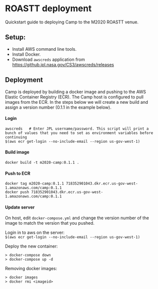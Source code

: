 # ROASTT deployment

Quickstart guide to deploying Camp to the M2020 ROASTT venue.

## Setup:

* Install AWS command line tools.
* Install Docker.
* Download `awscreds` application from https://github.jpl.nasa.gov/CS3/awscreds/releases

## Deployment

Camp is deployed by building a docker image and pushing to the AWS Elastic Container Registry (ECR). The Camp host is configured to pull images from the ECR. In the steps below we will create a new build and assign a version number (0.1.1 in the example below).

#### Login


```
awscreds   # Enter JPL username/password. This script will print a bunch of values that you need to set as environment variables before continuing
$(aws ecr get-login --no-include-email --region us-gov-west-1)
```

#### Build image

```docker build -t m2020-camp:0.1.1 .```

#### Push to ECR

```
docker tag m2020-camp:0.1.1 718352901043.dkr.ecr.us-gov-west-1.amazonaws.com/camp:0.1.1
docker push 718352901043.dkr.ecr.us-gov-west-1.amazonaws.com/camp:0.1.1
```

#### Update server

On host, edit `docker-compose.yml` and change the version number of the image to match the version that you pushed.

Login in to aws on the server:  
`$(aws ecr get-login --no-include-email --region us-gov-west-1)`

Deploy the new container:

```
> docker-compose down
> docker-compose up -d
```

Removing docker images:
```
> docker images
> docker rmi <imageid>
```
